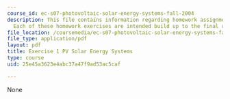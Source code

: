 ```yaml
---
course_id: ec-s07-photovoltaic-solar-energy-systems-fall-2004
description: This file contains information regarding homework assignment instructions.
  Each of these homework exercises are intended build up to the final report.
file_location: /coursemedia/ec-s07-photovoltaic-solar-energy-systems-fall-2004/25e45a3623e4abc37a47f9ad53ac5caf_MITEC_S07F04_exercise_1.pdf
file_type: application/pdf
layout: pdf
title: Exercise 1 PV Solar Energy Systems
type: course
uid: 25e45a3623e4abc37a47f9ad53ac5caf

---
```

None